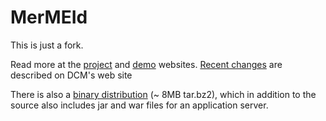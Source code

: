 MerMEId
=======

This is just a fork. 

Read more at the
[project](http://www.kb.dk/en/kb/nb/mta/dcm/projekter/mermeid.html) and
[demo](http://labs.kb.dk/editor/) websites.
[Recent changes](http://www.kb.dk/en/kb/nb/mta/dcm/projekter/mermeid/news.html) are described on DCM's web site

There is also a [binary distribution](http://labs.kb.dk/editor/mermeid.tar.bz2) (~ 8MB tar.bz2), which in addition to the source also includes jar and war files for an application server.

